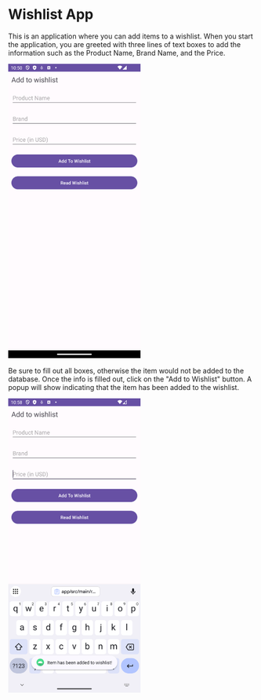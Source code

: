 # Wishlist App
This is an application where you can add items to a wishlist. When you start the application, you are greeted with three lines of text boxes to add the information
such as the Product Name, Brand Name, and the Price.

 <img src="app/src/main/res/drawable/mainpage.png" alt="Main screen" height=600px/>

Be sure to fill out all boxes, otherwise the item would not be added to the database. Once the info is filled out, click on the "Add to Wishlist" button. A popup will show indicating that the item has been added to the wishlist.

 <img src="app/src/main/res/drawable/itemadded.png" alt="Item Added" height=600px/>
